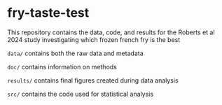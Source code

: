 # fry-taste-test

This repository contains the data, code, and results for the Roberts et al 2024 study investigating which frozen french fry is the best

`data/` contains both the raw data and metadata

`doc/` contains information on methods

`results/` contains final figures created during data analysis

`src/` contains the code used for statistical analysis
